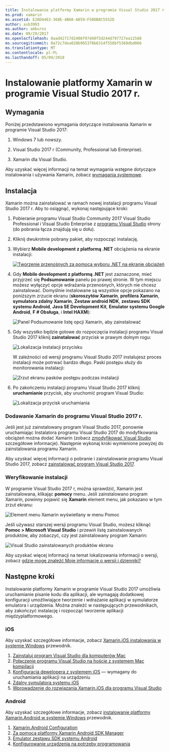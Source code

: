 ```yaml
---
title: Instalowanie platformy Xamarin w programie Visual Studio 2017 r.
ms.prod: xamarin
ms.assetid: E20D4463-368E-4B60-A059-F50DB8C5552D
author: asb3993
ms.author: amburns
ms.date: 09/29/2017
ms.openlocfilehash: 8aad42717d2408f97d40f5d244d797727ea12588
ms.sourcegitcommit: 0a72c7dea020b965378b6314f558bf5360dbd066
ms.translationtype: MT
ms.contentlocale: pl-PL
ms.lasthandoff: 05/09/2018
---
```

# <a name="installing-xamarin-in-visual-studio-2017"></a>Instalowanie platformy Xamarin w programie Visual Studio 2017 r.

<a name="requirements" />

## <a name="requirements"></a>Wymagania

Poniżej przedstawiono wymagania dotyczące instalowania Xamarin w programie Visual Studio 2017:

1. Windows 7 lub nowszy.

2. Visual Studio 2017 r (Community, Professional lub Enterprise).

3. Xamarin dla Visual Studio.

Aby uzyskać więcej informacji na temat wymagania wstępne dotyczące instalowania i używania Xamarin, zobacz [wymagania systemowe](~/cross-platform/get-started/requirements.md).

<a name="installation" />

## <a name="installation"></a>Instalacja

Xamarin można zainstalować w ramach nowej instalacji programu Visual Studio 2017 r.
Aby to osiągnąć, wykonaj następujące kroki:

1. Pobieranie programu Visual Studio Community 2017 Visual Studio Professional i Visual Studio Enterprise z [programu Visual Studio](https://www.visualstudio.com/vs/) strony (do pobrania łącza znajdują się u dołu).

2. Kliknij dwukrotnie pobrany pakiet, aby rozpocząć instalację.

3. Wybierz **Mobile development z platformą .NET** obciążenia na ekranie instalacji: 

    [![Tworzenie przenośnych za pomocą wyboru .NET na ekranie obciążeń](windows-images/01-mobile-dev-workload-sml.png)](windows-images/01-mobile-dev-workload.png#lightbox)

4. Gdy **Mobile development z platformą .NET** jest zaznaczone, mieć przyjrzeć się **Podsumowanie** panelu po prawej stronie. W tym miejscu możesz wyłączyć opcje wdrażania przenośnych, których nie chcesz zainstalować. Domyślnie instalowane są wszystkie opcje pokazano na poniższym zrzucie ekranu (**skoroszytów Xamarin**, **profilera Xamarin**, **symulatora zdalny Xamarin**,  **Zestaw android NDK**, **zestawu SDK systemu Android**, **Java SE Development Kit**, **Emulator systemu Google Android**, **F # Obsługa**, i **Intel HAXM**):

    ![Panel Podsumowanie listę opcji Xamarin, aby zainstalować](windows-images/02-summary.png)

5. Gdy wszystko będzie gotowe do rozpoczęcia instalacji programu Visual Studio 2017 kliknij **zainstalować** przycisk w prawym dolnym rogu:

    ![Lokalizacja instalacji przycisku](windows-images/03-click-install.png)

   W zależności od wersji programu Visual Studio 2017 instalujesz proces instalacji może potrwać bardzo długo. Paski postępu służy do monitorowania instalacji:

    ![Zrzut ekranu pasków postępu podczas instalacji](windows-images/04-progress-bars.png)

6. Po zakończeniu instalacji programu Visual Studio 2017 kliknij **uruchamianie** przycisk, aby uruchomić program Visual Studio:

    ![Lokalizacja przycisk uruchamiania](windows-images/05-launch.png)

<a name="vs2017" />

### <a name="adding-xamarin-to-visual-studio-2017"></a>Dodawanie Xamarin do programu Visual Studio 2017 r.

Jeśli jest już zainstalowany program Visual Studio 2017, ponownie uruchamiając Instalatora programu Visual Studio 2017 do modyfikowania obciążeń można dodać Xamarin (zobacz [zmodyfikować Visual Studio](https://docs.microsoft.com/visualstudio/install/modify-visual-studio) szczegółowe informacje). Następnie wykonaj kroki wymienione powyżej do zainstalowania programu Xamarin.

Aby uzyskać więcej informacji o pobranie i zainstalowanie programu Visual Studio 2017, zobacz [zainstalować program Visual Studio 2017](https://docs.microsoft.com/visualstudio/install/install-visual-studio).


### <a name="verifying-installation"></a>Weryfikowanie instalacji

W programie Visual Studio 2017 r, można sprawdzić, Xamarin jest zainstalowana, klikając **pomocy** menu. Jeśli zainstalowano program Xamarin, powinny pojawić się **Xamarin** element menu, jak pokazano w tym zrzut ekranu:

![Element menu Xamarin wyświetlany w menu Pomoc](windows-images/12-xamarin-menu-item.png)

Jeśli używasz starszej wersji programu Visual Studio, możesz kliknąć **Pomoc > Microsoft Visual Studio** i przewiń listę zainstalowanych produktów, aby zobaczyć, czy jest zainstalowany program Xamarin:

![Visual Studio zainstalowanych produktów ekranu](windows-images/13-xamarin-is-installed.png)

Aby uzyskać więcej informacji na temat lokalizowania informacji o wersji, zobacz [gdzie mogę znaleźć Moje informacje o wersji i dzienniki?](~/cross-platform/troubleshooting/questions/version-logs.md)

<a name="nextsteps" />

## <a name="next-steps"></a>Następne kroki

Instalowanie platformy Xamarin w programie Visual Studio 2017 umożliwia uruchamianie pisanie kodu dla aplikacji, ale wymagają dodatkowej konfiguracji umożliwiające tworzenie i wdrażanie aplikacji w symulatorze emulatora i urządzenia. Można znaleźć w następujących przewodnikach, aby zakończyć instalację i rozpocząć tworzenie aplikacji międzyplatformowego.

### <a name="ios"></a>iOS

Aby uzyskać szczegółowe informacje, zobacz [Xamarin.iOS instalowania w systemie Windows](~/ios/get-started/installation/windows/index.md) przewodnik. 

1. [Zainstaluj program Visual Studio dla komputerów Mac](https://docs.microsoft.com/visualstudio/mac/installation)
2. [Połączenie programu Visual Studio na hoście z systemem Mac kompilacji](~/ios/get-started/installation/windows/connecting-to-mac/index.md)
3. [Konfiguracja dewelopera z systemem iOS](~/ios/get-started/installation/device-provisioning/index.md) — wymagany do uruchamiania aplikacji na urządzeniu
5. [Zdalny symulatora systemu iOS](~/tools/ios-simulator.md)
6. [Wprowadzenie do rozwiązania Xamarin.iOS dla programu Visual Studio](~/ios/get-started/installation/windows/introduction-to-xamarin-ios-for-visual-studio.md)

### <a name="android"></a>Android

Aby uzyskać szczegółowe informacje, zobacz [instalowanie platformy Xamarin.Android w systemie Windows](~/android/get-started/installation/windows.md) przewodnik.

1. [Xamarin.Android Configuration](~/android/get-started/installation/windows.md#configuration)
2. [Za pomocą platformy Xamarin Android SDK Manager](~/android/get-started/installation/android-sdk.md?ide=vs)
3. [Emulator zestawu SDK systemu Android](~/android/get-started/installation/android-emulator/index.md)
4. [Konfigurowanie urządzenia na potrzeby programowania](~/android/get-started/installation/set-up-device-for-development.md)

